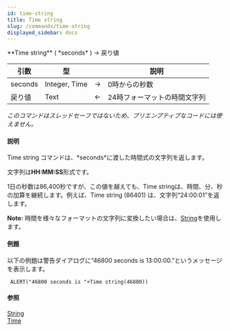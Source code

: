 ```yaml
---
id: time-string
title: Time string
slug: /commands/time-string
displayed_sidebar: docs
---
```


<!--REF #_command_.Time string.Syntax-->**Time string** ( *seconds* ) -> 戻り値<!-- END REF-->
<!--REF #_command_.Time string.Params-->
| 引数 | 型 |  | 説明 |
| --- | --- | --- | --- |
| seconds | Integer, Time | &#8594;  | 0時からの秒数 |
| 戻り値 | Text | &#8592; | 24時フォーマットの時間文字列 |

<!-- END REF-->

*このコマンドはスレッドセーフではないため、プリエンプティブなコードには使えません。*


#### 説明 

<!--REF #_command_.Time string.Summary-->Time string コマンドは、*seconds*に渡した時間式の文字列を返します。<!-- END REF-->

文字列は**HH:MM:SS**形式です。

1日の秒数は86,400秒ですが、この値を越えても、Time stringは、時間、分、秒の加算を継続します。例えば、Time string (86401) は、文字列“24:00:01”を返します。

**Note:** 時間を様々なフォーマットの文字列に変換したい場合は、[String](string.md "String")を使用します。

#### 例題 

以下の例題は警告ダイアログに“46800 seconds is 13:00:00.”というメッセージを表示します。

```4d
 ALERT("46800 seconds is "+Time string(46800))
```

#### 参照 

[String](string.md)  
[Time](time.md)  